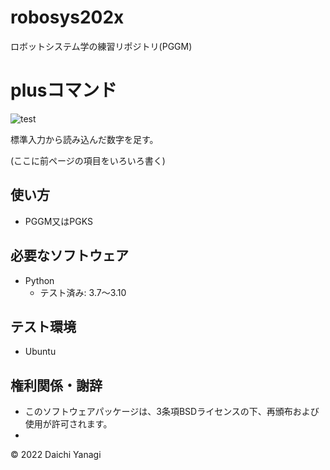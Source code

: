 # robosys202x
ロボットシステム学の練習リポジトリ(PGGM)

# plusコマンド
![test](https://github.com/Yanagi1301/robosys202x/actions/workflows/test.yml/badge.svg)

標準入力から読み込んだ数字を足す。

 (ここに前ページの項目をいろいろ書く)

## 使い方
* PGGM又はPGKS

## 必要なソフトウェア
* Python
  * テスト済み: 3.7～3.10

## テスト環境
* Ubuntu

## 権利関係・謝辞
* このソフトウェアパッケージは、3条項BSDライセンスの下、再頒布および使用が許可されます。
* 

© 2022 Daichi Yanagi
